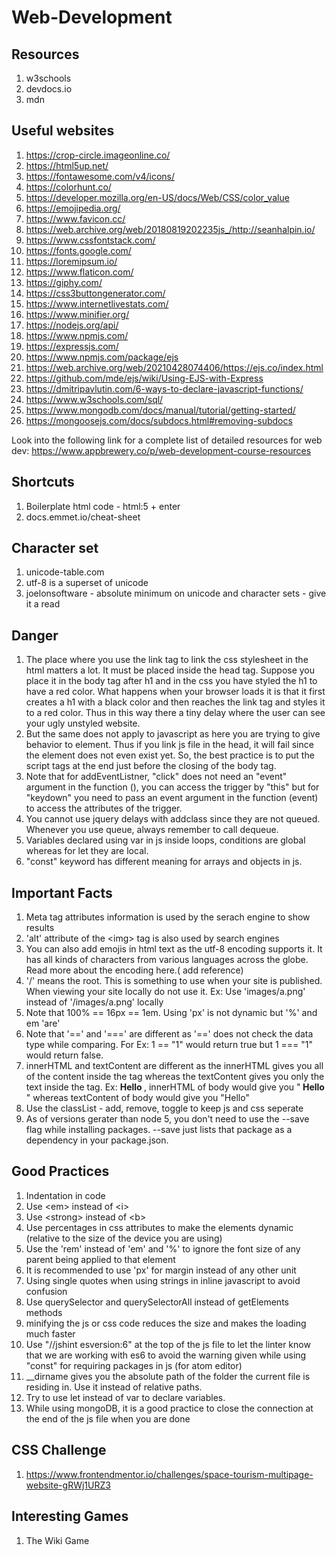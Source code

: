# Web-Development
## Resources
1. w3schools
2. devdocs.io
3. mdn

## Useful websites
1. https://crop-circle.imageonline.co/
2. https://html5up.net/
3. https://fontawesome.com/v4/icons/
4. https://colorhunt.co/
5. https://developer.mozilla.org/en-US/docs/Web/CSS/color_value
6. https://emojipedia.org/
7. https://www.favicon.cc/
8. https://web.archive.org/web/20180819202235js_/http://seanhalpin.io/
9. https://www.cssfontstack.com/
10. https://fonts.google.com/
11. https://loremipsum.io/
12. https://www.flaticon.com/
13. https://giphy.com/
14. https://css3buttongenerator.com/
15. https://www.internetlivestats.com/
16. https://www.minifier.org/
17. https://nodejs.org/api/
18. https://www.npmjs.com/
19. https://expressjs.com/
20. https://www.npmjs.com/package/ejs
21. https://web.archive.org/web/20210428074406/https://ejs.co/index.html
22. https://github.com/mde/ejs/wiki/Using-EJS-with-Express
23. https://dmitripavlutin.com/6-ways-to-declare-javascript-functions/
24. https://www.w3schools.com/sql/
25. https://www.mongodb.com/docs/manual/tutorial/getting-started/
26. https://mongoosejs.com/docs/subdocs.html#removing-subdocs

Look into the following link for a complete list of detailed resources for web dev: https://www.appbrewery.co/p/web-development-course-resources


## Shortcuts
1. Boilerplate html code - html:5 + enter
2. docs.emmet.io/cheat-sheet

## Character set
1. unicode-table.com
2. utf-8 is a superset of unicode
3. joelonsoftware - absolute minimum on unicode and character sets - give it a read


## Danger
1. The place where you use the link tag to link the css stylesheet in the html matters a lot. It must be placed inside the head tag. Suppose you place it in the body tag after h1 and in the css you have styled the h1 to have a red color. What happens when your browser loads it is that it first creates a h1 with a black color and then reaches the link tag and styles it to a red color. Thus in this way there a tiny delay where the user can see your ugly unstyled website.
2. But the same does not apply to javascript as here you are trying to give behavior to element. Thus if you link js file in the head, it will fail since the element does not even exist yet. So, the best practice is to put the script tags at the end just before the closing of the body tag.
3. Note that for addEventListner, "click" does not need an "event" argument in the function (), you can access the trigger by "this" but for "keydown" you need to pass an event argument in the function (event) to access the attributes of the trigger.
4. You cannot use jquery delays with addclass since they are not queued. Whenever you use queue, always remember to call dequeue.
5. Variables declared using var in js inside loops, conditions are global whereas for let they are local.
6. "const" keyword has different meaning for arrays and objects in js. 


## Important Facts
1. Meta tag attributes information is used by the serach engine to show results
2. 'alt' attribute of the \<img> tag is also used by search engines
3. You can also add emojis in html text as the utf-8 encoding supports it. It has all kinds of characters from various languages across the globe. Read more about the encoding here.( add reference)
4. '/' means the root. This is something to use when your site is published. When viewing your site locally do not use it. Ex: Use 'images/a.png' instead of '/images/a.png' locally
5. Note that 100% == 16px == 1em. Using 'px' is not dynamic but '%' and em 'are'
6. Note that '==' and '===' are different as '==' does not check the data type while comparing. For Ex: 1 == "1" would return true but 1 === "1" would return false.
7. innerHTML and textContent are different as the innerHTML gives you all of the content inside the tag whereas the textContent gives you only the text inside the tag. Ex: <body><strong> Hello </strong></body>, innerHTML of body would give you "<strong> Hello </strong>" whereas textContent of body would give you "Hello"
8. Use the classList - add, remove, toggle to keep js and css seperate
9. As of versions gerater than node 5, you don't need to use the --save flag while installing packages. --save just lists that package as a dependency in your package.json.


## Good Practices
1. Indentation in code
2. Use \<em> instead of \<i>
3. Use \<strong> instead of \<b>
4. Use percentages in css attributes to make the elements dynamic (relative to the size of the device you are using)
5. Use the 'rem' instead of 'em' and '%' to ignore the font size of any parent being applied to that element
6. It is recommended to use 'px' for margin instead of any other unit
7. Using single quotes when using strings in inline javascript to avoid confusion
8. Use querySelector and querySelectorAll instead of getElements methods
9. minifying the js or css code reduces the size and makes the loading much faster
10. Use "//jshint esversion:6" at the top of the js file to let the linter know that we are working with es6 to avoid the warning given while using "const" for requiring packages in js (for atom editor)
11. __dirname gives you the absolute path of the folder the current file is residing in. Use it instead of relative paths.
12. Try to use let instead of var to declare variables.
13. While using mongoDB, it is a good practice to close the connection at the end of the js file when you are done


## CSS Challenge
1. https://www.frontendmentor.io/challenges/space-tourism-multipage-website-gRWj1URZ3


## Interesting Games
1. The Wiki Game
